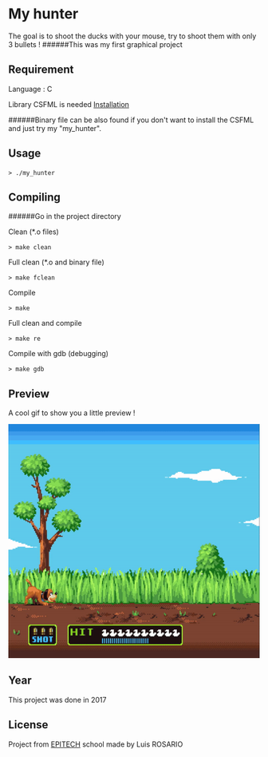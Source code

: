 # My hunter

The goal is to shoot the ducks with your mouse, try to shoot them with only 3 bullets !
######This was my first graphical project

## Requirement

Language : C

Library CSFML is needed [Installation](https://www.sfml-dev.org/download/csfml/index-fr.php)

######Binary file can be also found if you don't want to install the CSFML and just try my "my_hunter".

## Usage

```
> ./my_hunter
```

## Compiling

######Go in the project directory

Clean (*.o files)
```
> make clean
```

Full clean (*.o and binary file)
```
> make fclean
```

Compile
```
> make
```

Full clean and compile
```
> make re
```

Compile with gdb (debugging)
```
> make gdb
```

## Preview

A cool gif to show you a little preview !

![Gif](./images/my_hunter.gif)

## Year

This project was done in 2017

## License
Project from [EPITECH](https://www.epitech.eu/) school made by Luis ROSARIO
